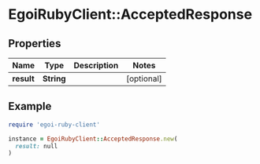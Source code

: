 # EgoiRubyClient::AcceptedResponse

## Properties

| Name | Type | Description | Notes |
| ---- | ---- | ----------- | ----- |
| **result** | **String** |  | [optional] |

## Example

```ruby
require 'egoi-ruby-client'

instance = EgoiRubyClient::AcceptedResponse.new(
  result: null
)
```

